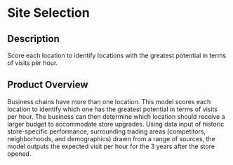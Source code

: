 # Site Selection
## Description
Score each location to identify locations with the greatest potential in terms of visits per hour. 

## Product Overview
Business chains have more than one location. This model scores each location to identify which one has the greatest potential in terms of visits per hour. The business can then determine which location should receive a larger budget to accommodate store upgrades. Using data input of historic store-specific performance, surrounding trading areas (competitors, neighborhoods, and demographics) drawn from a range of sources, the model outputs the expected visit per hour for the 3 years after the store opened. 



